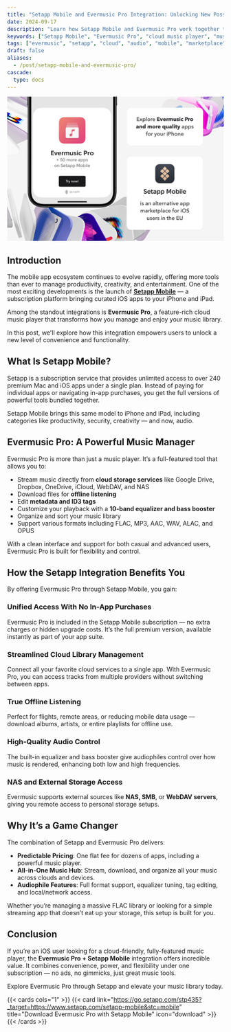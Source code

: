 ```yaml
---
title: "Setapp Mobile and Evermusic Pro Integration: Unlocking New Possibilities for Music Lovers"
date: 2024-09-17
description: "Learn how Setapp Mobile and Evermusic Pro work together to deliver a seamless music streaming experience from the cloud, with powerful features for iOS users."
keywords: ["Setapp Mobile", "Evermusic Pro", "cloud music player", "music streaming iPhone", "offline music iOS", "Setapp iOS", "audiophile app iPhone", "equalizer iOS app", "NAS music iPhone", "cloud storage music player"]
tags: ["evermusic", "setapp", "cloud", "audio", "mobile", "marketplace", "music", "ios apps"]
draft: false
aliases:
  - /post/setapp-mobile-and-evermusic-pro/
cascade:
  type: docs
---
```


![](21260c_766c4fbc81e6433cb8fc21b9c2862ce0~mv2.png)

## Introduction

The mobile app ecosystem continues to evolve rapidly, offering more tools than ever to manage productivity, creativity, and entertainment. One of the most exciting developments is the launch of **[Setapp Mobile](https://go.setapp.com/stp435?_target=https://www.setapp.com/setapp-mobile&stc=mobile)** — a subscription platform bringing curated iOS apps to your iPhone and iPad.

Among the standout integrations is **Evermusic Pro**, a feature-rich cloud music player that transforms how you manage and enjoy your music library.

In this post, we'll explore how this integration empowers users to unlock a new level of convenience and functionality.

## What Is Setapp Mobile?

Setapp is a subscription service that provides unlimited access to over 240 premium Mac and iOS apps under a single plan. Instead of paying for individual apps or navigating in-app purchases, you get the full versions of powerful tools bundled together.

Setapp Mobile brings this same model to iPhone and iPad, including categories like productivity, security, creativity — and now, audio.

## Evermusic Pro: A Powerful Music Manager

Evermusic Pro is more than just a music player. It’s a full-featured tool that allows you to:

- Stream music directly from **cloud storage services** like Google Drive, Dropbox, OneDrive, iCloud, WebDAV, and NAS
- Download files for **offline listening**
- Edit **metadata and ID3 tags**
- Customize your playback with a **10-band equalizer and bass booster**
- Organize and sort your music library
- Support various formats including FLAC, MP3, AAC, WAV, ALAC, and OPUS

With a clean interface and support for both casual and advanced users, Evermusic Pro is built for flexibility and control.

## How the Setapp Integration Benefits You

By offering Evermusic Pro through Setapp Mobile, you gain:

### Unified Access With No In-App Purchases

Evermusic Pro is included in the Setapp Mobile subscription — no extra charges or hidden upgrade costs. It’s the full premium version, available instantly as part of your app suite.

### Streamlined Cloud Library Management

Connect all your favorite cloud services to a single app. With Evermusic Pro, you can access tracks from multiple providers without switching between apps.

### True Offline Listening

Perfect for flights, remote areas, or reducing mobile data usage — download albums, artists, or entire playlists for offline use.

### High-Quality Audio Control

The built-in equalizer and bass booster give audiophiles control over how music is rendered, enhancing both low and high frequencies.

### NAS and External Storage Access

Evermusic supports external sources like **NAS, SMB**, or **WebDAV servers**, giving you remote access to personal storage setups.

## Why It’s a Game Changer

The combination of Setapp and Evermusic Pro delivers:

- **Predictable Pricing**: One flat fee for dozens of apps, including a powerful music player.
- **All-in-One Music Hub**: Stream, download, and organize all your music across clouds and devices.
- **Audiophile Features**: Full format support, equalizer tuning, tag editing, and local/network access.

Whether you’re managing a massive FLAC library or looking for a simple streaming app that doesn’t eat up your storage, this setup is built for you.

## Conclusion

If you’re an iOS user looking for a cloud-friendly, fully-featured music player, the **Evermusic Pro + Setapp Mobile** integration offers incredible value. It combines convenience, power, and flexibility under one subscription — no ads, no gimmicks, just great music tools.

Explore Evermusic Pro through Setapp and elevate your music library today.

{{< cards cols="1" >}}
  {{< card link="https://go.setapp.com/stp435?_target=https://www.setapp.com/setapp-mobile&stc=mobile" title="Download Evermusic Pro with Setapp Mobile" icon="download" >}}
{{< /cards >}}